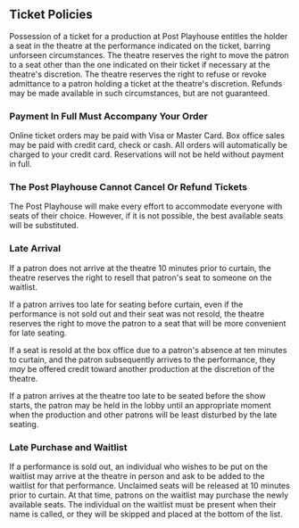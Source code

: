 ## Ticket Policies

Possession of a ticket for a production at Post Playhouse entitles the holder a seat in the theatre at the performance indicated on the ticket, barring unforseen circumstances. The theatre reserves the right to move the patron to a seat other than the one indicated on their ticket if necessary at the theatre's discretion. The theatre reserves the right to refuse or revoke admittance to a patron holding a ticket at the theatre's discretion. Refunds may be made available in such circumstances, but are not guaranteed.

### Payment In Full Must Accompany Your Order

Online ticket orders may be paid with Visa or Master Card. Box office sales may be paid with credit card, check or cash. All orders will automatically be charged to your credit card. Reservations will not be held without payment in full.

### The Post Playhouse Cannot Cancel Or Refund Tickets

The Post Playhouse will make every effort to accommodate everyone with seats of their choice. However, if it is not possible, the best available seats will be substituted.

### Late Arrival

If a patron does not arrive at the theatre 10 minutes prior to curtain, the theatre reserves the right to resell that patron's seat to someone on the waitlist.

If a patron arrives too late for seating before curtain, even if the performance is not sold out and their seat was not resold, the theatre reserves the right to move the patron to a seat that will be more convenient for late seating.

If a seat is resold at the box office due to a patron's absence at ten minutes to curtain, and the patron subsequently arrives to the performance, they *may* be offered credit toward another production at the discretion of the theatre.

If a patron arrives at the theatre too late to be seated before the show starts, the patron may be held in the lobby until an appropriate moment when the production and other patrons will be least disturbed by the late seating.

### Late Purchase and Waitlist

If a performance is sold out, an individual who wishes to be put on the waitlist may arrive at the theatre in person and ask to be added to the waitlist for that performance. Unclaimed seats will be released at 10 minutes prior to curtain. At that time, patrons on the waitlist may purchase the newly available seats. The individual on the waitlist must be present when their name is called, or they will be skipped and placed at the bottom of the list.
